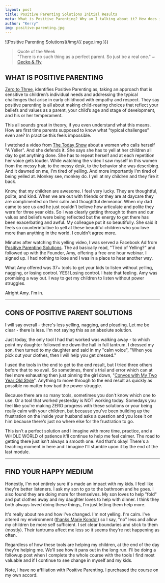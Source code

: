 ```yaml
---
layout: post
title: Positive Parenting Solutions Initial Results
meta: What is Positive Parenting? Why am I talking about it? How does it help or hinder? Let's find your happy medium.
author: "Kerry"
img: positive-parenting.jpg
---
```


![Positive Parenting Solutions](/img/{{ page.img }})

> Quote of the Week <br> "There is no such thing as a perfect parent. So just be a real one." ~ [Gecko & Fly](https://www.geckoandfly.com/25357/positive-parenting-quotes/)

## WHAT IS POSITIVE PARENTING

[Zero to Three](https://www.zerotothree.org/), identifies Positive Parenting as, taking an approach that is sensitive to children’s individual needs and addressing the typical challenges that arise in early childhood with empathy and respect. They say positive parenting is all about making child-rearing choices that reflect your beliefs and values as a parent, your child’s age and stage of development, and his or her temperament.

This all sounds great in theory, if you even understand what this means. How are first time parents supposed to know what "typical challenges" even are? In practice this feels impossible.

I watched a video from [The Today Show](https://www.today.com/video/i-m-a-yeller-as-a-mom-and-i-m-ok-with-it-1193690179983) about a women who calls herself "A Yeller". And she defends it. She says she has to yell at her children all day to get anything done. She has to repeat herself and at each repetition her voice gets louder. While watching the video I saw myself in this women from the messy hair, to the messy desk, to the behavior she was describing. And it dawned on me, I'm tired of yelling. And more importantly I'm tired of being yelled at. Monkey see, monkey do. I yell at my children and they fire it back.

Know, that my children are awesome. I feel very lucky. They are thoughtful, polite, and kind. When we are out with friends or they are at daycare they are complimented on their calm and thoughtful demeanor. When my dad came to see us and he just couldn't believe how articulate and polite they were for three year olds. So I was clearly getting through to them and our values and beliefs were being reflected but the energy to get there has been exacerbating and awful. My colleague put it so beautifully. She said it feels so counterintuitive to yell at these beautiful children who you love more than anything in the world. I couldn't agree more.

Minutes after watching this yelling video, I was served a Facebook Ad from [Positive Parenting Solutions](https://positiveparentingsolutions.com). The ad basically read, "Tired of Yelling?" and followed up with the Founder, Amy, offering a free one hour webinar. I signed up. I had nothing to lose and I was in a place to hear another way.

What Amy offered was 37+ tools to get your kids to listen without yelling, nagging, or losing control. YES! Losing control. I hate that feeling. Amy was promising a way out. I way to get my children to listen without power struggles. 

Alright Amy. I'm in. 

___

## CONS OF POSITIVE PARENT SOLUTIONS

I will say overall - there's less yelling, nagging, and pleading. Let me be clear - there is less. I'm not saying this as an absolute solution.

Just today, the only tool I had that worked was walking away - to which point my daughter followed me down the hall in full tantrum. I dressed my son, then turned to my daughter and said in my "calm voice", "When you pick out your clothes, then I will help you get dressed."

I used the tools in the end to get to the end result, but I tried three others before that to no avail. So sometimes, there's trial and error which can at feel more exhausting then just pinning the girl down, "[Convos with My Two Year Old Style](https://youtu.be/WLgUK27NT_Y?t=54)". Anything to move through to the end result as quickly as possible no matter how bad the power struggle.

Because there are so many tools, sometimes you don't know which one to use. Or a tool that worked yesterday is NOT working today. Somedays you feel like you're making ZERO progress with these solutions or your being really calm with your children, but because you've been building up the frustration on the inside your husband asks a question and you lose it on him because there's just no where else for the frustration to go. 

This isn't a perfect solution and I imagine with more time, practice, and a WHOLE WORLD of patience it'll continue to help me feel calmer. The road to getting there just isn't always a smooth one. And that's okay! There's a teaching moment in here and I imagine I'll stumble upon it by the end of the last module. 

___

## FIND YOUR HAPPY MEDIUM

Honestly, I'm not entirely sure it's made an impact with my kids. I feel like they're better listeners. I ask my son to go to the bathroom and he goes. I also found they are doing more for themselves. My son loves to help "fold" and put clothes away and my daughter loves to help with dinner. I think they both always loved doing these things, I'm just letting them help more.

It's really about me and how I've changed. I'm not yelling. I'm calm. I've altered my environment ([thanks Marie Kondo!](http://www.mommafinds.com/2019/01/21/tidying-up-with-marie-kondo/)) so I say, "no" less and allow my children be more self sufficient. I set clear boundaries and stick to them (mostly). Their tantrums affect me less so it seems they're not happening as often.

Regardless of how these tools are helping my children, at the end of the day they're helping me. We'll see how it pans out in the long run. I'll be doing a followup post when I complete the whole course with the tools I find most valuable and if I continue to see change in myself and my kids.

Note, I have no affiliation with Positive Parenting. I purchased the course on my own accord.
